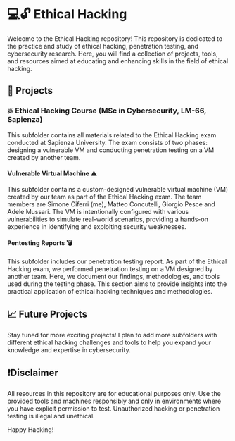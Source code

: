 # 💻🔓 Ethical Hacking

Welcome to the Ethical Hacking repository! This repository is dedicated to the practice and study of ethical hacking, penetration testing, and cybersecurity research. Here, you will find a collection of projects, tools, and resources aimed at educating and enhancing skills in the field of ethical hacking.

## 🔧 Projects

### 💥 Ethical Hacking Course (MSc in Cybersecurity, LM-66, Sapienza)

This subfolder contains all materials related to the Ethical Hacking exam conducted at Sapienza University. The exam consists of two phases: designing a vulnerable VM and conducting penetration testing on a VM created by another team.

#### Vulnerable Virtual Machine ⚠️

This subfolder contains a custom-designed vulnerable virtual machine (VM) created by our team as part of the Ethical Hacking exam. The team members are Simone Ciferri (me), Matteo Concutelli, Giorgio Pesce and Adele Mussari. The VM is intentionally configured with various vulnerabilities to simulate real-world scenarios, providing a hands-on experience in identifying and exploiting security weaknesses.

#### Pentesting Reports 💣

This subfolder includes our penetration testing report. As part of the Ethical Hacking exam, we performed penetration testing on a VM designed by another team. Here, we document our findings, methodologies, and tools used during the testing phase. This section aims to provide insights into the practical application of ethical hacking techniques and methodologies.

## 📈 Future Projects

Stay tuned for more exciting projects! I plan to add more subfolders with different ethical hacking challenges and tools to help you expand your knowledge and expertise in cybersecurity.

## ❗Disclaimer

All resources in this repository are for educational purposes only. Use the provided tools and machines responsibly and only in environments where you have explicit permission to test. Unauthorized hacking or penetration testing is illegal and unethical.

Happy Hacking!
